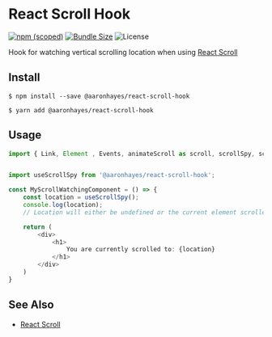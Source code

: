 # React Scroll Hook

[![npm (scoped)](https://img.shields.io/npm/v/@aaronhayes/react-scroll-hook?style=flat-square)](https://www.npmjs.com/package/@aaronhayes/react-scroll-hook)
[![Bundle Size](https://img.shields.io/bundlephobia/min/@aaronhayes/react-scroll-hook?style=flat-square)](https://bundlephobia.com/result?p=@aaronhayes/react-scroll-hook@1.0.0)
![License](https://img.shields.io/npm/l/@aaronhayes/react-scroll-hook?style=flat-square)

Hook for watching vertical scrolling location when using [React Scroll](https://github.com/fisshy/react-scroll)

## Install

```
$ npm install --save @aaronhayes/react-scroll-hook
```

```
$ yarn add @aaronhayes/react-scroll-hook
```

## Usage

```TypeScript
import { Link, Element , Events, animateScroll as scroll, scrollSpy, scroller } from 'react-scroll'


import useScrollSpy from '@aaronhayes/react-scroll-hook';

const MyScrollWatchingComponent = () => {
    const location = useScrollSpy();
    console.log(location);
    // Location will either be undefined or the current element scrolled to.

    return (
        <div>
            <h1>
                You are currently scrolled to: {location}
            </h1>
        </div>
    )
}

```

## See Also

- [React Scroll](https://github.com/fisshy/react-scroll)
